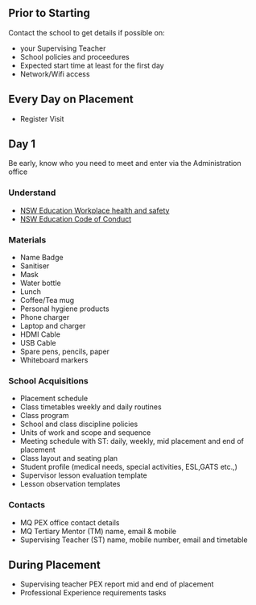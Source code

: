 ## Prior to Starting
Contact the school to get details if possible on:

- your Supervising Teacher
- School policies and proceedures
- Expected start time at least for the first day
- Network/Wifi access

## Every Day on Placement
- Register Visit

## Day 1
Be early, know who you need to meet and enter via the Administration office

### Understand
- [NSW Education Workplace health and safety](https://education.nsw.gov.au/policy-library/policies/pd-2013-0454)
- [NSW Education Code of Conduct](https://education.nsw.gov.au/policy-library/policies/pd-2004-0020)

### Materials
- Name Badge
- Sanitiser
- Mask
- Water bottle
- Lunch
- Coffee/Tea mug
- Personal hygiene products
- Phone charger
- Laptop and charger
- HDMI Cable
- USB Cable
- Spare pens, pencils, paper
- Whiteboard markers

### School Acquisitions
- Placement schedule
- Class timetables weekly and daily routines
- Class program
- School and class discipline policies
- Units of work and scope and sequence
- Meeting schedule with ST: daily, weekly, mid placement and end of placement
- Class layout and seating plan
- Student profile (medical needs, special activities, ESL,GATS etc.,)
- Supervisor lesson evaluation template
- Lesson observation templates

### Contacts
- MQ PEX office contact details
- MQ Tertiary Mentor (TM) name, email & mobile
- Supervising Teacher (ST) name, mobile number, email and timetable 

## During Placement
- Supervising teacher PEX report mid and end of placement
- Professional Experience requirements tasks